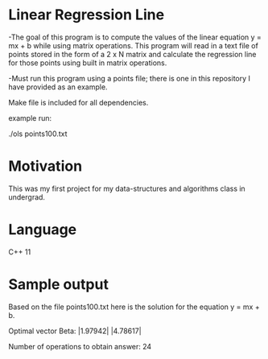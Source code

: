 # Linear Regression Line


-The goal of this program is to compute the values of the linear equation y = mx + b while using matrix operations. This program will read in a text file of points stored in the form of a 2 x N matrix and calculate the regression line for those points using built in matrix operations. 

-Must run this program using a points file; there is one in this repository I have provided as an example. 

Make file is included for all dependencies.

example run: 

./ols points100.txt

# Motivation
This was my first project for my data-structures and algorithms class in undergrad. 

# Language
C++ 11

# Sample output
Based on the file points100.txt here is the solution for the equation y = mx + b.

Optimal vector Beta: 
|1.97942|
|4.78617|


Number of operations to obtain answer: 24






